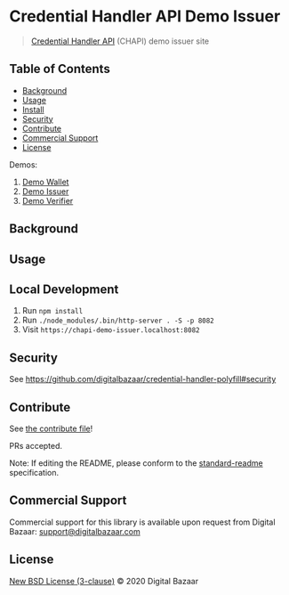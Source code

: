 # Credential Handler API Demo Issuer

> [Credential Handler API](https://w3c-ccg.github.io/credential-handler-api/) (CHAPI) demo issuer site

## Table of Contents

- [Background](#background)
- [Usage](#usage)
- [Install](#install)
- [Security](#security)
- [Contribute](#contribute)
- [Commercial Support](#commercial-support)
- [License](#license)

Demos:

1. [Demo Wallet](https://chapi-demo-wallet.digitalbazaar.com/)
2. [Demo Issuer](https://chapi-demo-issuer.digitalbazaar.com/)
3. [Demo Verifier](https://chapi-demo-verifier.digitalbazaar.com/)

## Background

## Usage

## Local Development

1. Run `npm install`
2. Run `./node_modules/.bin/http-server . -S -p 8082`
3. Visit `https://chapi-demo-issuer.localhost:8082`

## Security

See https://github.com/digitalbazaar/credential-handler-polyfill#security

## Contribute

See [the contribute file](https://github.com/digitalbazaar/bedrock/blob/master/CONTRIBUTING.md)!

PRs accepted.

Note: If editing the README, please conform to the
[standard-readme](https://github.com/RichardLitt/standard-readme) specification.

## Commercial Support

Commercial support for this library is available upon request from
Digital Bazaar: support@digitalbazaar.com

## License

[New BSD License (3-clause)](LICENSE) © 2020 Digital Bazaar

